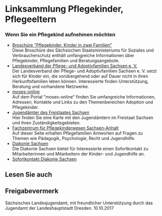# Linksammlung Pflegekinder, Pflegeeltern

### Wenn Sie ein Pflegekind aufnehmen möchten

* [Broschüre "Pflegekinder. Kinder in zwei Familien"](https://publikationen.sachsen.de/bdb/showDetails.do?id=2841735)  
  Diese Broschüre des Sächsischen Staatsministeriums für Soziales und Verbraucherschutz enthält umfangreiche Informationen über Pflegekinder, Pflegefamilien und Beratungsangebote.
* [Landesverband der Pflege- und Adoptivfamilien Sachsen e. V.](http://www.lv-pa-sachsen.de/ "Website der LV-PA-Sachsen")  
  Der Landesverband der Pflege- und Adoptivfamilien Sachsen e. V. setzt sich für Kinder ein, die vorübergehend oder auf Dauer nicht in ihren Herkunftsfamilien leben können. Interessierte finden Unterstützung, Beratung und vorhandene Netzwerke.
* [moses-online](http://www.moses-online.de/ "Portal \"Moses\" zum Thema Pflege und Adoption")  
  Auf dem Portal "moses-online" finden Sie umfangreiche Informationen, Adressen, Kontakte und Links zu den Themenbereichen Adoption und Pflegekinder.
* [Jugendämter des Freistaates Sachsen](https://www.landesjugendamt.sachsen.de/11324.html "Jugendämter in Sachsen (SMS)")  
   Hier finden Sie eine Karte mit den Jugendämtern im Freistaat Sachsen und ihren Zuständigkeitsgebieten.
* [Fachzentrum für Pflegekinderwesen Sachsen-Anhalt](http://www.fzpsa.de/ "Fachzentrum für Pflegeeltern in Sachsen-Anhalt")  
   Auf dieser Seite erhalten Pflegefamilien Antworten auf Fragen zu Themen wie Pädagogik, Psychologie, Recht und Jugendhilfe.
* [Diakonie Sachsen](http://sachsen.diakonie-im-internet.de/kinder-und-jugendhilfe-pflegefamilien.html)  
   Die Diakonie Sachsen bietet für Interessierte einen Sofortkontakt zu Mitarbeiterinnen und Mitarbeitern der Kinder- und Jugendhilfe an.
* [Sofortkontakt Diakonie Sachsen](http://www.diakonie-sachsen.de/cgi-bin/vm/vio.matrix?or=10&ap_orid=751016873)

## Lesen Sie auch

## Freigabevermerk

Sächsisches Landesjugendamt, mit freundlicher Unterstützung durch das Jugendamt der Landeshauptstadt Dresden. 10.10.2017
